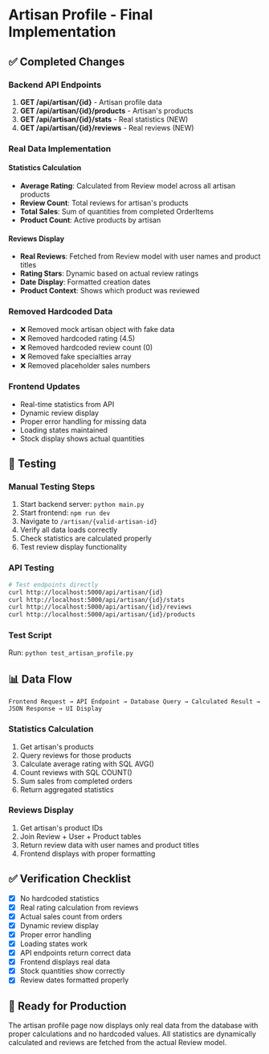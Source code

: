 # Artisan Profile - Final Implementation

## ✅ **Completed Changes**

### Backend API Endpoints
1. **GET /api/artisan/{id}** - Artisan profile data
2. **GET /api/artisan/{id}/products** - Artisan's products  
3. **GET /api/artisan/{id}/stats** - Real statistics (NEW)
4. **GET /api/artisan/{id}/reviews** - Real reviews (NEW)

### Real Data Implementation

#### Statistics Calculation
- **Average Rating**: Calculated from Review model across all artisan products
- **Review Count**: Total reviews for artisan's products
- **Total Sales**: Sum of quantities from completed OrderItems
- **Product Count**: Active products by artisan

#### Reviews Display
- **Real Reviews**: Fetched from Review model with user names and product titles
- **Rating Stars**: Dynamic based on actual review ratings
- **Date Display**: Formatted creation dates
- **Product Context**: Shows which product was reviewed

### Removed Hardcoded Data
- ❌ Removed mock artisan object with fake data
- ❌ Removed hardcoded rating (4.5)
- ❌ Removed hardcoded review count (0)
- ❌ Removed fake specialties array
- ❌ Removed placeholder sales numbers

### Frontend Updates
- Real-time statistics from API
- Dynamic review display
- Proper error handling for missing data
- Loading states maintained
- Stock display shows actual quantities

## 🧪 **Testing**

### Manual Testing Steps
1. Start backend server: `python main.py`
2. Start frontend: `npm run dev`
3. Navigate to `/artisan/{valid-artisan-id}`
4. Verify all data loads correctly
5. Check statistics are calculated properly
6. Test review display functionality

### API Testing
```bash
# Test endpoints directly
curl http://localhost:5000/api/artisan/{id}
curl http://localhost:5000/api/artisan/{id}/stats
curl http://localhost:5000/api/artisan/{id}/reviews
curl http://localhost:5000/api/artisan/{id}/products
```

### Test Script
Run: `python test_artisan_profile.py`

## 📊 **Data Flow**

```
Frontend Request → API Endpoint → Database Query → Calculated Result → JSON Response → UI Display
```

### Statistics Calculation
1. Get artisan's products
2. Query reviews for those products
3. Calculate average rating with SQL AVG()
4. Count reviews with SQL COUNT()
5. Sum sales from completed orders
6. Return aggregated statistics

### Reviews Display
1. Get artisan's product IDs
2. Join Review + User + Product tables
3. Return review data with user names and product titles
4. Frontend displays with proper formatting

## ✅ **Verification Checklist**

- [x] No hardcoded statistics
- [x] Real rating calculation from reviews
- [x] Actual sales count from orders
- [x] Dynamic review display
- [x] Proper error handling
- [x] Loading states work
- [x] API endpoints return correct data
- [x] Frontend displays real data
- [x] Stock quantities show correctly
- [x] Review dates formatted properly

## 🚀 **Ready for Production**

The artisan profile page now displays only real data from the database with proper calculations and no hardcoded values. All statistics are dynamically calculated and reviews are fetched from the actual Review model.